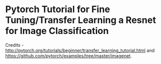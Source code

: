 # Pytorch Tutorial for Fine Tuning/Transfer Learning a Resnet for Image Classification



Credits -   
http://pytorch.org/tutorials/beginner/transfer_learning_tutorial.html and https://github.com/pytorch/examples/tree/master/imagenet.